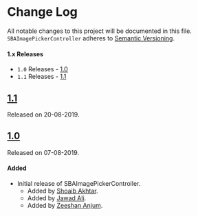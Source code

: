 # Change Log
All notable changes to this project will be documented in this file.
`SBAImagePickerController` adheres to [Semantic Versioning](https://semver.org/).

#### 1.x Releases
- `1.0` Releases - [1.0](#1)
- `1.1` Releases - [1.1](#1)

## [1.1](https://github.com/shoaib-akhtar/SBAImagePickerController/master/tag/1.1)
Released on 20-08-2019.

## [1.0](https://github.com/shoaib-akhtar/SBAImagePickerController/master/tag/1.0)
Released on 07-08-2019.

#### Added
- Initial release of SBAImagePickerController.
  - Added by [Shoaib Akhtar](https://github.com/shoaib-akhtar).
  - Added by [Jawad Ali](https://github.com/jwd-ali).
  - Added by [Zeeshan Anjum](https://github.com/zerox92).
